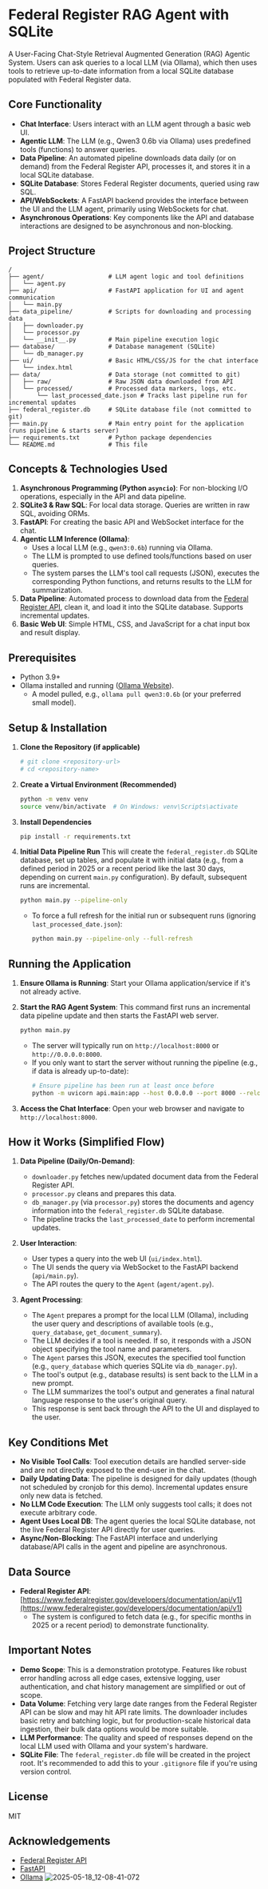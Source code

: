 # Federal Register RAG Agent with SQLite

A User-Facing Chat-Style Retrieval Augmented Generation (RAG) Agentic System. Users can ask queries to a local LLM (via Ollama), which then uses tools to retrieve up-to-date information from a local SQLite database populated with Federal Register data.

## Core Functionality

*   **Chat Interface**: Users interact with an LLM agent through a basic web UI.
*   **Agentic LLM**: The LLM (e.g., Qwen3 0.6b via Ollama) uses predefined tools (functions) to answer queries.
*   **Data Pipeline**: An automated pipeline downloads data daily (or on demand) from the Federal Register API, processes it, and stores it in a local SQLite database.
*   **SQLite Database**: Stores Federal Register documents, queried using raw SQL.
*   **API/WebSockets**: A FastAPI backend provides the interface between the UI and the LLM agent, primarily using WebSockets for chat.
*   **Asynchronous Operations**: Key components like the API and database interactions are designed to be asynchronous and non-blocking.

## Project Structure

```
/
├── agent/                  # LLM agent logic and tool definitions
│   └── agent.py
├── api/                    # FastAPI application for UI and agent communication
│   └── main.py
├── data_pipeline/          # Scripts for downloading and processing data
│   ├── downloader.py
│   └── processor.py
│   └── __init__.py         # Main pipeline execution logic
├── database/               # Database management (SQLite)
│   └── db_manager.py
├── ui/                     # Basic HTML/CSS/JS for the chat interface
│   └── index.html
├── data/                   # Data storage (not committed to git)
│   ├── raw/                # Raw JSON data downloaded from API
│   └── processed/          # Processed data markers, logs, etc.
│       └── last_processed_date.json # Tracks last pipeline run for incremental updates
├── federal_register.db     # SQLite database file (not committed to git)
├── main.py                 # Main entry point for the application (runs pipeline & starts server)
├── requirements.txt        # Python package dependencies
└── README.md               # This file
```

## Concepts & Technologies Used

1.  **Asynchronous Programming (Python `asyncio`)**: For non-blocking I/O operations, especially in the API and data pipeline.
2.  **SQLite3 & Raw SQL**: For local data storage. Queries are written in raw SQL, avoiding ORMs.
3.  **FastAPI**: For creating the basic API and WebSocket interface for the chat.
4.  **Agentic LLM Inference (Ollama)**:
    *   Uses a local LLM (e.g., `qwen3:0.6b`) running via Ollama.
    *   The LLM is prompted to use defined tools/functions based on user queries.
    *   The system parses the LLM's tool call requests (JSON), executes the corresponding Python functions, and returns results to the LLM for summarization.
5.  **Data Pipeline**: Automated process to download data from the [Federal Register API](https://www.federalregister.gov/developers/documentation/api/v1), clean it, and load it into the SQLite database. Supports incremental updates.
6.  **Basic Web UI**: Simple HTML, CSS, and JavaScript for a chat input box and result display.

## Prerequisites

*   Python 3.9+
*   Ollama installed and running ([Ollama Website](https://ollama.ai/)).
    *   A model pulled, e.g., `ollama pull qwen3:0.6b` (or your preferred small model).

## Setup & Installation

1.  **Clone the Repository (if applicable)**
    ```bash
    # git clone <repository-url>
    # cd <repository-name>
    ```

2.  **Create a Virtual Environment (Recommended)**
    ```bash
    python -m venv venv
    source venv/bin/activate  # On Windows: venv\Scripts\activate
    ```

3.  **Install Dependencies**
    ```bash
    pip install -r requirements.txt
    ```

4.  **Initial Data Pipeline Run**
    This will create the `federal_register.db` SQLite database, set up tables, and populate it with initial data (e.g., from a defined period in 2025 or a recent period like the last 30 days, depending on current `main.py` configuration). By default, subsequent runs are incremental.
    ```bash
    python main.py --pipeline-only
    ```
    *   To force a full refresh for the initial run or subsequent runs (ignoring `last_processed_date.json`):
        ```bash
        python main.py --pipeline-only --full-refresh
        ```

## Running the Application

1.  **Ensure Ollama is Running**:
    Start your Ollama application/service if it's not already active.

2.  **Start the RAG Agent System**:
    This command first runs an incremental data pipeline update and then starts the FastAPI web server.
    ```bash
    python main.py
    ```
    *   The server will typically run on `http://localhost:8000` or `http://0.0.0.0:8000`.
    *   If you only want to start the server without running the pipeline (e.g., if data is already up-to-date):
        ```bash
        # Ensure pipeline has been run at least once before
        python -m uvicorn api.main:app --host 0.0.0.0 --port 8000 --reload 
        ```

3.  **Access the Chat Interface**:
    Open your web browser and navigate to `http://localhost:8000`.

## How it Works (Simplified Flow)

1.  **Data Pipeline (Daily/On-Demand)**:
    *   `downloader.py` fetches new/updated document data from the Federal Register API.
    *   `processor.py` cleans and prepares this data.
    *   `db_manager.py` (via `processor.py`) stores the documents and agency information into the `federal_register.db` SQLite database.
    *   The pipeline tracks the `last_processed_date` to perform incremental updates.

2.  **User Interaction**:
    *   User types a query into the web UI (`ui/index.html`).
    *   The UI sends the query via WebSocket to the FastAPI backend (`api/main.py`).
    *   The API routes the query to the `Agent` (`agent/agent.py`).

3.  **Agent Processing**:
    *   The `Agent` prepares a prompt for the local LLM (Ollama), including the user query and descriptions of available tools (e.g., `query_database`, `get_document_summary`).
    *   The LLM decides if a tool is needed. If so, it responds with a JSON object specifying the tool name and parameters.
    *   The `Agent` parses this JSON, executes the specified tool function (e.g., `query_database` which queries SQLite via `db_manager.py`).
    *   The tool's output (e.g., database results) is sent back to the LLM in a new prompt.
    *   The LLM summarizes the tool's output and generates a final natural language response to the user's original query.
    *   This response is sent back through the API to the UI and displayed to the user.

## Key Conditions Met

*   **No Visible Tool Calls**: Tool execution details are handled server-side and are not directly exposed to the end-user in the chat.
*   **Daily Updating Data**: The pipeline is designed for daily updates (though not scheduled by cronjob for this demo). Incremental updates ensure only new data is fetched.
*   **No LLM Code Execution**: The LLM only suggests tool calls; it does not execute arbitrary code.
*   **Agent Uses Local DB**: The agent queries the local SQLite database, not the live Federal Register API directly for user queries.
*   **Async/Non-Blocking**: The FastAPI interface and underlying database/API calls in the agent and pipeline are asynchronous.

## Data Source

*   **Federal Register API**: [https://www.federalregister.gov/developers/documentation/api/v1](https://www.federalregister.gov/developers/documentation/api/v1)
    *   The system is configured to fetch data (e.g., for specific months in 2025 or a recent period) to demonstrate functionality.

## Important Notes

*   **Demo Scope**: This is a demonstration prototype. Features like robust error handling across all edge cases, extensive logging, user authentication, and chat history management are simplified or out of scope.
*   **Data Volume**: Fetching very large date ranges from the Federal Register API can be slow and may hit API rate limits. The downloader includes basic retry and batching logic, but for production-scale historical data ingestion, their bulk data options would be more suitable.
*   **LLM Performance**: The quality and speed of responses depend on the local LLM used with Ollama and your system's hardware.
*   **SQLite File**: The `federal_register.db` file will be created in the project root. It's recommended to add this to your `.gitignore` file if you're using version control.

## License

MIT

## Acknowledgements

- [Federal Register API](https://www.federalregister.gov/developers/documentation/api/v1)
- [FastAPI](https://fastapi.tiangolo.com/)
- [Ollama](https://ollama.ai/)
![2025-05-18_12-08-41-072](https://github.com/user-attachments/assets/264a1663-51c5-46bb-ab6c-e2c483b345fa)


